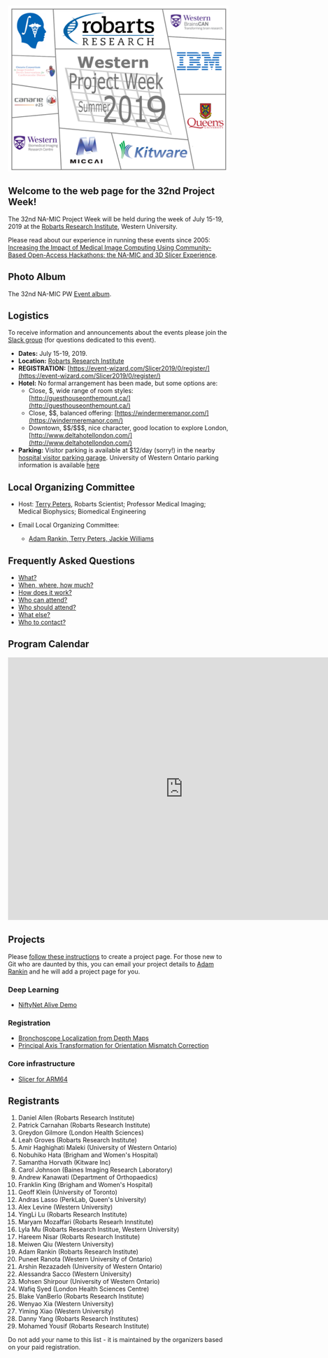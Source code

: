 ![PW32](PW32.png)
## Welcome to the web page for the 32nd Project Week!
The 32nd NA-MIC Project Week will be held during the week of July 15-19, 2019 at the [Robarts Research Institute](http://www.robarts.ca/), Western University.

Please read about our experience in running these events since 2005: [Increasing the Impact of Medical Image Computing Using
Community-Based Open-Access Hackathons: the NA-MIC and 3D Slicer Experience](http://www.spl.harvard.edu/publications/item/view/3004).

## Photo Album
The 32nd NA-MIC PW [Event album]().

## Logistics
To receive information and announcements about the events please join the [Slack group](https://join.slack.com/t/spww/shared_invite/enQtNjcxMTc3MTQyMjU5LTlhZDJmODVmMDgyNWNiZjQ5MDU2OWM5OWE3NTFiZGRlZDRiYzdiNzU2YTQwZjk5NDI2NzNiYjc5Zjc3M2U2MmU) (for questions dedicated to this event).

+ **Dates:** July 15-19, 2019.
+ **Location:** [Robarts Research Institute](https://www.google.ca/maps/@43.0113638,-81.2738561,3a,75y,340.63h,93.84t/data=!3m6!1e1!3m4!1sqB04BofO2fkNxgxlzynSRA!2e0!7i13312!8i6656)
+ **REGISTRATION:** [https://event-wizard.com/Slicer2019/0/register/](https://event-wizard.com/Slicer2019/0/register/)
+ **Hotel:** No formal arrangement has been made, but some options are:
  + Close, \$, wide range of room styles: [http://guesthouseonthemount.ca/](http://guesthouseonthemount.ca/)
  + Close, \$\$, balanced offering: [https://windermeremanor.com/](https://windermeremanor.com/)
  + Downtown, \$\$/\$\$\$, nice character, good location to explore London, [http://www.deltahotellondon.com/](http://www.deltahotellondon.com/)
+ **Parking:** Visitor parking is available at $12/day (sorry!) in the nearby [hospital visitor parking garage](https://www.google.ca/maps/@43.0142363,-81.2750746,3a,75y,186.07h,100.01t/data=!3m5!1e1!3m3!1sVo_3mg5ibFW_kPnYjVOrPQ!2e0!6s%2F%2Fgeo0.ggpht.com%2Fcbk%3Fpanoid%3DVo_3mg5ibFW_kPnYjVOrPQ%26output%3Dthumbnail%26cb_client%3Dmaps_sv.tactile.gps%26thumb%3D2%26w%3D203%26h%3D100%26yaw%3D62.77921%26pitch%3D0%26thumbfov%3D100). University of Western Ontario parking information is available [here](https://www.uwo.ca/parking/find/visitor/index.html)

## Local Organizing Committee
- Host: [Terry Peters](http://www.robarts.ca/terry-peters), Robarts Scientist; Professor Medical Imaging; Medical Biophysics; Biomedical Engineering

- Email Local Organizing Committee:
  - [Adam Rankin, Terry Peters, Jackie Williams](mailto:arankin@robarts.ca,tpeters@robarts.ca,jwilliams@robarts.ca?cc=tkapur@bwh.harvard.edu&subject=ProjectWeek29)

## Frequently Asked Questions
+ [What?](../README.md#what)
+ [When, where, how much?](./README.md#logistics)
+ [How does it work?](../README.md#how-does-it-work)
+ [Who can attend?](../README.md#who-can-attend)
+ [Who should attend?](../README.md#who-should-attend)
+ [What else?](../README.md#what-else)
+ [Who to contact?](./README.md#local-organizing-committee)

## Program Calendar
<iframe src="https://calendar.google.com/calendar/embed?src=kitware.com_sb07i171olac9aavh46ir495c4%40group.calendar.google.com&ctz=America%2FToronto&dates=20190715%2F20190719&hours=0800%2F2000&mode=WEEK" style="border: 0" width="800" height="600" frameborder="0" scrolling="no"></iframe>

## Projects <a name="ProjectsList"/>

Please [follow these instructions](./Projects/README.md) to create a project page. For those new to Git who are daunted by this, you can email your project details to [Adam Rankin](mailto:arankin@robarts.ca) and he will add a project page for you.

### Deep Learning
+ [NiftyNet Alive Demo](./Projects/NiftyNet-Alive-demo/README.md)

### Registration
+ [Bronchoscope Localization from Depth Maps](./Projects/BronchoscopeLocalizationFromDepthMaps/README.md)
+ [Principal Axis Transformation for Orientation Mismatch Correction](./Projects/PAxisTransform/README.md)

### Core infrastructure
+ [Slicer for ARM64](./Projects/Slicer_ARM64/README.md)

## Registrants
1. Daniel Allen (Robarts Research Institute)
1. Patrick Carnahan (Robarts Research Institute)
1. Greydon Gilmore (London Health Sciences)
1. Leah Groves (Robarts Research Institute)
1. Amir Haghighati Maleki (University of Western Ontario)
1. Nobuhiko Hata (Brigham and Women's Hospital)
1. Samantha Horvath (Kitware Inc)
1. Carol Johnson (Baines Imaging Research Laboratory)
1. Andrew Kanawati (Department of Orthopaedics)
1. Franklin King (Brigham and Women's Hospital)
1. Geoff Klein (University of Toronto)
1. Andras Lasso (PerkLab, Queen's University)
1. Alex Levine (Western University)
1. YingLi Lu (Robarts Research Institute)
1. Maryam Mozaffari (Robarts Researh Innstitute)
1. Lyla Mu (Robarts Research Institue, Western University)
1. Hareem Nisar (Robarts Research Institute)
1. Meiwen Qiu (Western University)
1. Adam Rankin (Robarts Research Institute)
1. Puneet Ranota (Western University of Ontario)
1. Arshin Rezazadeh (University of Western Ontario)
1. Alessandra Sacco (Western University)
1. Mohsen Shirpour (University of Western Ontario)
1. Wafiq Syed (London Health Sciences Centre)
1. Blake VanBerlo (Robarts Research Institute)
1. Wenyao Xia (Western University)
1. Yiming Xiao (Western University)
1. Danny Yang (Robarts Research Institutes)
1. Mohamed Yousif (Robarts Research Institute)


Do not add your name to this list - it is maintained by the organizers based on your paid registration.
